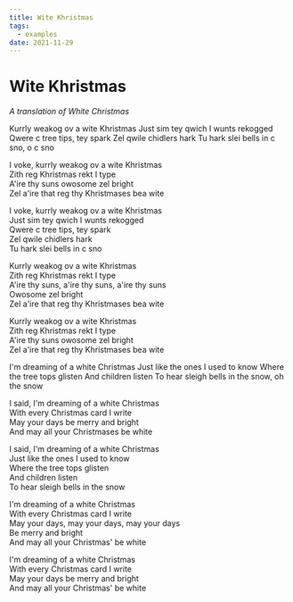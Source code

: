 ```yaml
---
title: Wite Khristmas
tags: 
  - examples
date: 2021-11-29
---
```


# Wite Khristmas
*A translation of White Christmas*

<div class="example-with-translation">
  <div class="bzo" markdown="1">
  Kurrly weakog ov a wite Khristmas  
  Just sim tey qwich I wunts rekogged  
  Qwere c tree tips, tey spark  
  Zel qwile chidlers hark  
  Tu hark slei bells in c sno, o c sno  

  I voke, kurrly weakog ov a wite Khristmas  
  Zith reg Khristmas rekt I type  
  A'ire thy suns owosome zel bright  
  Zel a'ire that reg thy Khristmases bea wite  

  I voke, kurrly weakog ov a wite Khristmas  
  Just sim tey qwich I wunts rekogged  
  Qwere c tree tips, tey spark  
  Zel qwile chidlers hark  
  Tu hark slei bells in c sno  

  Kurrly weakog ov a wite Khristmas  
  Zith reg Khristmas rekt I type  
  A'ire thy suns, a'ire thy suns, a'ire thy suns  
  Owosome zel bright  
  Zel a'ire that reg thy Khristmases bea wite   

  Kurrly weakog ov a wite Khristmas  
  Zith reg Khristmas rekt I type  
  A'ire thy suns owosome zel bright  
  Zel a'ire that reg thy Khristmases bea wite  
  </div>
  <div class="eng" markdown="1">
  I'm dreaming of a white Christmas  
  Just like the ones I used to know  
  Where the tree tops glisten  
  And children listen  
  To hear sleigh bells in the snow, oh the snow  

  I said, I'm dreaming of a white Christmas  
  With every Christmas card I write  
  May your days be merry and bright  
  And may all your Christmases be white  

  I said, I'm dreaming of a white Christmas  
  Just like the ones I used to know  
  Where the tree tops glisten  
  And children listen  
  To hear sleigh bells in the snow  

  I'm dreaming of a white Christmas  
  With every Christmas card I write  
  May your days, may your days, may your days  
  Be merry and bright  
  And may all your Christmas' be white 

  I'm dreaming of a white Christmas  
  With every Christmas card I write  
  May your days be merry and bright  
  And may all your Christmas' be white  
  </div>
</div>